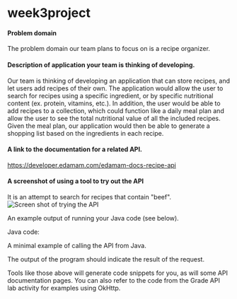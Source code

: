# week3project

#### Problem domain
The problem domain our team plans to focus on is a recipe organizer.

#### Description of application your team is thinking of developing.  

Our team is thinking of developing an application that can store recipes, and let users add recipes of their own. The 
application would allow the user to search for recipes using a specific ingredient, or by specific nutritional content (ex. protein, vitamins, etc.).
In addition, the user would be able to add recipes to a collection, which could function like a daily meal plan and allow
the user to see the total nutritional value of all the included recipes. Given the meal plan, our application would then be
able to generate a shopping list based on the ingredients in each recipe.

#### A link to the documentation for a related API.  

https://developer.edamam.com/edamam-docs-recipe-api    

#### A screenshot of using a tool to try out the API 

It is an attempt to search for recipes that contain "beef".
![Screen shot of trying the API](https://i.imgur.com/oIlRbYf.png)

An example output of running your Java code (see below).  


Java code:  

A minimal example of calling the API from Java.  

The output of the program should indicate the result of the request.  

Tools like those above will generate code snippets for you, as will some API documentation pages. You can also refer to the code from the Grade API lab activity for examples using OkHttp.  
